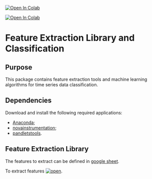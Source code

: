 [![Open In Colab](https://colab.research.google.com/assets/colab-badge.svg)](https://colab.research.google.com/github/TSFDlib/TSFEL/blob/master/HAR_Example.ipynb)

[![Open In Colab](https://colab.research.google.com/assets/colab-badge.svg)](https://colab.research.google.com/github/TSFDlib/TSFEL/blob/master/HAR_solution.ipynb)


# Feature Extraction Library and Classification
## Purpose
This package contains feature extraction tools and machine learning algorithms for time series data classification.

## Dependencies
Download and install the following required applications:

- [Anaconda](https://store.continuum.io/cshop/anaconda/);
- [novainstrumentation](https://github.com/hgamboa/novainstrumentation);
- [pandletstools](https://bitbucket.fraunhofer.pt/projects/SAFESENSOR/repos/pandletstools/browse).

## Feature Extraction Library
The features to extract can be defined in [google sheet](https://docs.google.com/spreadsheets/d/15Db3m7if7xkZBqHDUXtFxrwIcBqKvIBU0XnV6aKa4SI/edit?ts=5bd1eca0#gid=0).

To extract features 
[![open](https://colab.research.google.com/assets/colab-badge.svg)](https://colab.research.google.com/github/TSFDlib/TSFEL/blob/master/HAR_Example.ipynb).
